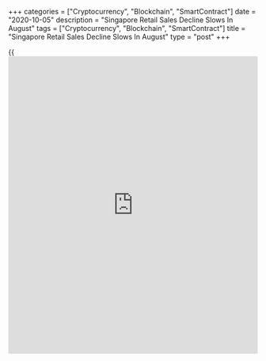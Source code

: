 +++
categories = ["Cryptocurrency", "Blockchain", "SmartContract"]
date = "2020-10-05"
description = "Singapore Retail Sales Decline Slows In August"
tags = ["Cryptocurrency", "Blockchain", "SmartContract"]
title = "Singapore Retail Sales Decline Slows In August"
type = "post"
+++

{{<iframe id="large-banner" src="https://www.bounty.group/#slide=25.0" width="100%" height="600" scrolling="no" style="border: 0px solid rgb(216, 221, 230); border-radius: 3px;">}}

Singapore retail sales declined at a softer rate in August, data from
the Department of Statistics showed on Monday.

Retail sales declined 5.7 percent year-on-year in August, following an
8.5 percent fall in July.

Motor vehicle sales grew 12.1 percent annually in August, after a 12.8
percent fall in the previous month.

Excluding motor vehicles, retail sales fell 8.4 percent in August,
following a 7.7 percent decrease in the preceding month.

Sales of food and alcohol declined 42.6 percent yearly in August and
department stores decreased 35.3 percent.

In August, sales of cosmetics, toiletries and medical goods, and wearing
apparels and footwear fell by 29.0 percent and 28.6 percent,
respectively.

Meanwhile, sales of furniture and household equipment gained 18.7
percent and those of supermarkets and hypermarkets grew 21.9 percent.

On a monthly basis, retail sales rose 1.4 percent in August, after a
27.2 percent increase in the prior month.

For comments and feedback [contact](https://www.playgroundfx.com/contact/): editorial@rtt[news](https://www.letsplayfx.com/blog/forex-news-website/).com

[Economic News][1]

 **What parts of the world are seeing the best (and worst) economic
performances lately? Click[here][2] to check out our [Econ Scorecard][2]
and find out! See up-to-the-moment [ranking](https://www.playgroundfx.com/blog/crypto-exchange-ranking/)s for the best and worst
performers in [GDP][3], [unemployment rate][4], [inflation][5] and much
more.**

   1. www.rtt[news](https://www.letsplayfx.com/blog/forex-news-website/).com/Content/EconomicNews.aspx
   2. www.rtt[news](https://www.letsplayfx.com/blog/forex-news-website/).com/economic-scorecard/world-rank/industrial-production/highest-performance.aspx
   3. www.rtt[news](https://www.letsplayfx.com/blog/forex-news-website/).com/economic-scorecard/world-rank/GDP/highest-performance.aspx
   4. www.rtt[news](https://www.letsplayfx.com/blog/forex-news-website/).com/economic-scorecard/world-rank/unemployment-rate/lowest-performance.aspx
   5. www.rtt[news](https://www.letsplayfx.com/blog/forex-news-website/).com/economic-scorecard/world-rank/CPI/highest-performance.aspx